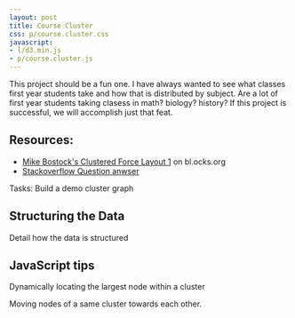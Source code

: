 ```yaml
---
layout: post
title: Course Cluster 
css: p/course.cluster.css
javascript:
- l/d3.min.js
- p/course.cluster.js
---
```

This project should be a fun one. I have always wanted to see what classes first year students take and how that is distributed by subject. Are a lot of first year students taking clasess in math? biology? history? If this project is successful, we will accomplish just that feat. 

<div id="svg"></div>

## Resources: 

* [Mike Bostock's Clustered Force Layout 1](http://bl.ocks.org/mbostock/1747543) on bl.ocks.org
* [Stackoverflow Question anwser](http://stackoverflow.com/questions/23022429/create-node-clusters-focal-points-by-data-attribute-in-d3)

Tasks: Build a demo cluster graph

## Structuring the Data 

Detail how the data is structured 

## JavaScript tips 

Dynamically locating the largest node within a cluster 

Moving nodes of a same cluster towards each other. 

